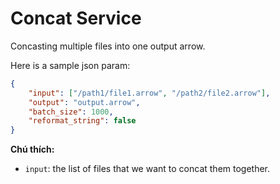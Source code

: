 # Concat Service

Concasting multiple files into one output arrow.

Here is a sample json param:

```JSON
{
    "input": ["/path1/file1.arrow", "/path2/file2.arrow"],
    "output": "output.arrow",
    "batch_size": 1000,
    "reformat_string": false
}
```

**Chú thích:**

- `input`: the list of files that we want to concat them together.

